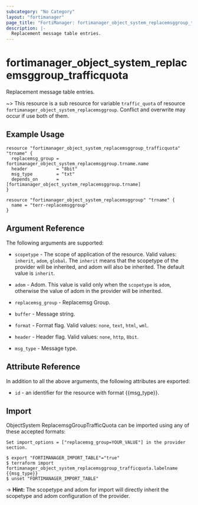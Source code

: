 ```yaml
---
subcategory: "No Category"
layout: "fortimanager"
page_title: "FortiManager: fortimanager_object_system_replacemsggroup_trafficquota"
description: |-
  Replacement message table entries.
---
```


# fortimanager_object_system_replacemsggroup_trafficquota
Replacement message table entries.

~> This resource is a sub resource for variable `traffic_quota` of resource `fortimanager_object_system_replacemsggroup`. Conflict and overwrite may occur if use both of them.



## Example Usage

```hcl
resource "fortimanager_object_system_replacemsggroup_trafficquota" "trname" {
  replacemsg_group = fortimanager_object_system_replacemsggroup.trname.name
  header           = "8bit"
  msg_type         = "txt"
  depends_on       = [fortimanager_object_system_replacemsggroup.trname]
}

resource "fortimanager_object_system_replacemsggroup" "trname" {
  name = "terr-replacemsggroup"
}
```

## Argument Reference


The following arguments are supported:

* `scopetype` - The scope of application of the resource. Valid values: `inherit`, `adom`, `global`. The `inherit` means that the scopetype of the provider will be inherited, and adom will also be inherited. The default value is `inherit`.
* `adom` - Adom. This value is valid only when the `scopetype` is `adom`, otherwise the value of adom in the provider will be inherited.
* `replacemsg_group` - Replacemsg Group.

* `buffer` - Message string.
* `format` - Format flag. Valid values: `none`, `text`, `html`, `wml`.

* `header` - Header flag. Valid values: `none`, `http`, `8bit`.

* `msg_type` - Message type.


## Attribute Reference

In addition to all the above arguments, the following attributes are exported:
* `id` - an identifier for the resource with format {{msg_type}}.

## Import

ObjectSystem ReplacemsgGroupTrafficQuota can be imported using any of these accepted formats:
```
Set import_options = ["replacemsg_group=YOUR_VALUE"] in the provider section.

$ export "FORTIMANAGER_IMPORT_TABLE"="true"
$ terraform import fortimanager_object_system_replacemsggroup_trafficquota.labelname {{msg_type}}
$ unset "FORTIMANAGER_IMPORT_TABLE"
```
-> **Hint:** The scopetype and adom for import will directly inherit the scopetype and adom configuration of the provider.
